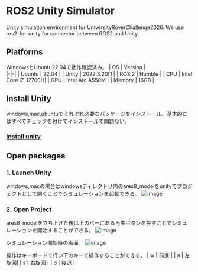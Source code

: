 # ROS2 Unity Simulator
Unity simulation environment for UniversityRoverChallenge2026. 
We use ros2-for-unity for connector between ROS2 and Unity.

## Platforms
WindowsとUbuntu22.04で動作確認済み。
| OS | Version |                              
|-|-| 
| Ubuntu | 22.04 |
| Unity | 2022.3.20f1 |
| ROS 2 | Humble |
| CPU | Intel Core i7-12700H|
| GPU | Intel Arc A550M |
| Memory | 16GB |

## Install Unity
windows,mac,ubuntuでそれぞれ必要なパッケージをインストール。基本的にはすべてチェックを付けてインストールで問題ない。
### [Install unity](https://unity.com/ja/releases/editor/whats-new/2022.3.20#notes)

## Open packages
### 1. Launch Unity
windows,macの場合はwindowsディレクトリ内のares8_modelをunityでプロジェクトとして開くことでシミュレーションを起動できる。
![image](https://github.com/user-attachments/assets/787ef718-d6d9-4ed9-8ee1-cdeb5d700b45)

### 2. Open Project
ares8_modelを立ち上げた後は上のバーにある再生ボタンを押すことでシミュレーションを開始することができる。
![image](https://github.com/user-attachments/assets/ba89ae2c-f167-41ec-a1d9-8c821d6d0593)

シミュレーション開始時の画面。
![image](https://github.com/user-attachments/assets/38dcc74f-0cc9-4582-907b-219d81e82b27)

操作はキーボードで行い下のキーで操作することができる。
| w | 前進 |
| a | 左旋回|
| s | 右旋回 |
| d | 後退 |












